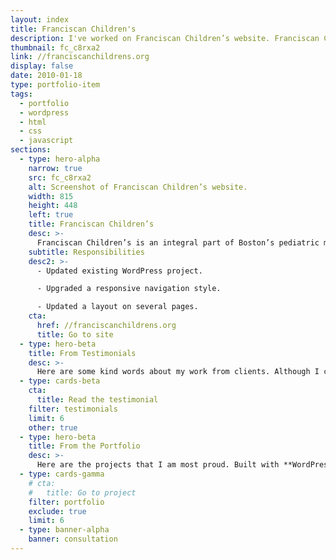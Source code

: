 ```yaml
---
layout: index
title: Franciscan Children's
description: I've worked on Franciscan Children’s website. Franciscan Children’s serve children and adolescents with complex medical, mental health and educational needs.
thumbnail: fc_c8rxa2
link: //franciscanchildrens.org
display: false
date: 2010-01-18
type: portfolio-item
tags:
  - portfolio
  - wordpress
  - html
  - css
  - javascript
sections:
  - type: hero-alpha
    narrow: true
    src: fc_c8rxa2
    alt: Screenshot of Franciscan Children’s website.
    width: 815
    height: 448
    left: true
    title: Franciscan Children’s
    desc: >-
      Franciscan Children’s is an integral part of Boston’s pediatric medical ecosystem, and they are serving children and adolescents with complex medical, mental health and educational needs. The website runs on WordPress.
    subtitle: Responsibilities
    desc2: >-
      - Updated existing WordPress project.

      - Upgraded a responsive navigation style.

      - Updated a layout on several pages.
    cta:
      href: //franciscanchildrens.org
      title: Go to site
  - type: hero-beta
    title: From Testimonials
    desc: >-
      Here are some kind words about my work from clients. Although I collaborated with clients from more than 10 countries, most of them came from **The United States**.
  - type: cards-beta
    cta:
      title: Read the testimonial
    filter: testimonials
    limit: 6
    other: true
  - type: hero-beta
    title: From the Portfolio
    desc: >-
      Here are the projects that I am most proud. Built with **WordPress**, **Shopify**, **Jekyll**, and **Hugo**, among others.
  - type: cards-gamma
    # cta:
    #   title: Go to project
    filter: portfolio
    exclude: true
    limit: 6
  - type: banner-alpha
    banner: consultation
---
```

